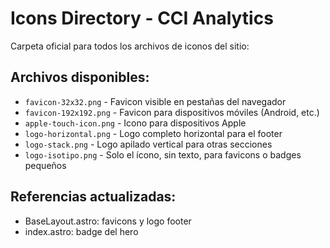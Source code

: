 # Icons Directory - CCI Analytics

Carpeta oficial para todos los archivos de iconos del sitio:

## Archivos disponibles:
- `favicon-32x32.png` - Favicon visible en pestañas del navegador
- `favicon-192x192.png` - Favicon para dispositivos móviles (Android, etc.)
- `apple-touch-icon.png` - Icono para dispositivos Apple
- `logo-horizontal.png` - Logo completo horizontal para el footer
- `logo-stack.png` - Logo apilado vertical para otras secciones
- `logo-isotipo.png` - Solo el ícono, sin texto, para favicons o badges pequeños

## Referencias actualizadas:
- BaseLayout.astro: favicons y logo footer
- index.astro: badge del hero